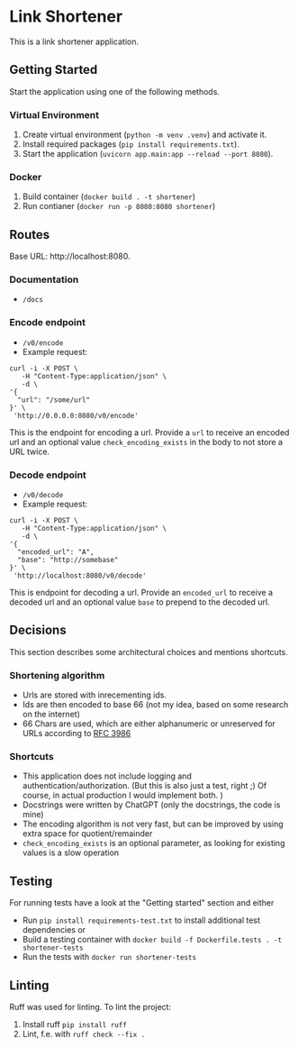 # Link Shortener

This is a link shortener application.

## Getting Started

Start the application using one of the following methods.

### Virtual Environment

1. Create virtual environment (`python -m venv .venv`) and activate it.
2. Install required packages (`pip install requirements.txt`).
3. Start the application (`uvicorn app.main:app --reload --port 8080`).

### Docker

1. Build container (`docker build . -t shortener`)
2. Run contianer (`docker run -p 8080:8080 shortener`)

## Routes

Base URL: http://localhost:8080.

### Documentation

- `/docs`

### Encode endpoint

- `/v0/encode`
- Example request:

```
curl -i -X POST \
   -H "Content-Type:application/json" \
   -d \
'{
  "url": "/some/url"
}' \
 'http://0.0.0.0:8080/v0/encode'
```

This is the endpoint for encoding a url. Provide a `url` to receive an encoded url and an optional value `check_encoding_exists` in the body to not store a URL twice.

### Decode endpoint

- `/v0/decode`
- Example request:

```
curl -i -X POST \
   -H "Content-Type:application/json" \
   -d \
'{
  "encoded_url": "A",
  "base": "http://somebase"
}' \
 'http://localhost:8080/v0/decode'
```

This is endpoint for decoding a url. Provide an `encoded_url` to receive a decoded url and an optional value `base` to prepend to the decoded url.

## Decisions

This section describes some architectural choices and mentions shortcuts.

### Shortening algorithm

- Urls are stored with inrecementing ids.
- Ids are then encoded to base 66 (not my idea, based on some research on the internet)
- 66 Chars are used, which are either alphanumeric or unreserved for URLs according to [RFC 3986](https://datatracker.ietf.org/doc/html/rfc3986)

### Shortcuts

- This application does not include logging and authentication/authorization. (But this is also just a test, right ;) Of course, in actual production I would implement both. )
- Docstrings were written by ChatGPT (only the docstrings, the code is mine)
- The encoding algorithm is not very fast, but can be improved by using extra space for quotient/remainder
- `check_encoding_exists` is an optional parameter, as looking for existing values is a slow operation

## Testing

For running tests have a look at the "Getting started" section and either

- Run `pip install requirements-test.txt` to install additional test dependencies or
- Build a testing container with `docker build -f Dockerfile.tests . -t shortener-tests`
- Run the tests with `docker run shortener-tests`

## Linting

Ruff was used for linting. To lint the project:

1. Install ruff `pip install ruff`
2. Lint, f.e. with `ruff check --fix .`

